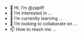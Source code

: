 - 👋 Hi, I’m @zapiff
- 👀 I’m interested in ...
- 🌱 I’m currently learning ...
- 💞️ I’m looking to collaborate on ...
- 📫 How to reach me ...

<!---
zapiff/zapiff is a ✨ special ✨ repository because its `README.md` (this file) appears on your GitHub profile.
You can click the Preview link to take a look at your changes.
--->
